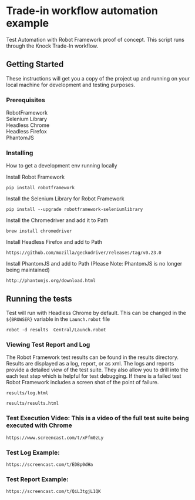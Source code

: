 
# Trade-in workflow automation example

Test Automation with Robot Framework proof of concept.  This script runs through the Knock Trade-In workflow.

## Getting Started

These instructions will get you a copy of the project up and running on your local machine for development and testing purposes. 

### Prerequisites


RobotFramework<br>
Selenium Library<br>
Headless Chrome<br>
Headless Firefox<br>
PhantomJS<br>



### Installing

How to get a development env running locally

Install Robot Framework

```
pip install robotframework
```

Install the Selenium Library for Robot Framework

```
pip install --upgrade robotframework-seleniumlibrary
```


Install the Chromedriver and add it to Path

```
brew install chromedriver
```


Install Headless Firefox and add to Path

```
https://github.com/mozilla/geckodriver/releases/tag/v0.23.0
```

Install PhantomJS and add to Path (Please Note: PhantomJS is no longer being maintained)

```
http://phantomjs.org/download.html
```

## Running the tests

Test will run with Headless Chrome by default. This can be changed in the `${BROWSER}` variable in the  `Launch.robot` file

```
robot -d results  Central/Launch.robot
```
### Viewing Test Report and Log

The Robot Framework test results can be found in the results directory.  Results are displayed as a log, report, or as xml. The logs and reports provide a detailed view of the test suite. They also allow you to drill into the each test step which is helpful for test debugging. If there is a failed test Robot Framework includes a screen shot of the point of failure.

```
results/log.html
```

```
results/results.html
```

### Test Execution Video: This is a video of the full test suite being executed with Chrome

```
https://www.screencast.com/t/xFfm0zLy
```

### Test Log Example:

```
https://screencast.com/t/EDBp0dHa
```

### Test Report Example:

```
https://screencast.com/t/QiL3tgjL1QK
```




